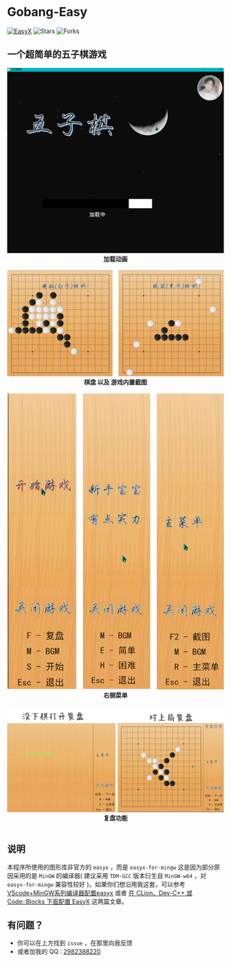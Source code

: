 # Gobang-Easy

[![EasyX](https://img.shields.io/badge/graphics-EasyX-orange.svg)](https://easyx.cn)
![Stars](https://img.shields.io/github/stars/Rising-Galaxy/GOBANG-Easy)
![Forks](https://img.shields.io/github/forks/Rising-Galaxy/GOBANG-Easy)

## 一个超简单的五子棋游戏

<div align=center>
<img src="./showPhoto/load.png"><br>
<b>加载动画</b>
</div><br>


<div align=center>
<img src="./showPhoto/PK-ScreenShot.png"><br>
<b>棋盘 以及 游戏内置截图</b>
</div><br>


<div align=center>
<img src="./showPhoto/select.png"><br>
<b>右侧菜单</b>
</div><br>


<div align=center>
<img src="./showPhoto/replay.png"><br>
<b>复盘功能</b>
</div><br>

## 说明

本程序所使用的图形库非官方的   `easyx`   ，而是   `easyx-for-mingw`   这是因为部分原因采用的是  `MinGW`   的编译器( 建议采用   `TDM-GCC`   版本衍生自   `MinGW-w64`   ，对   `easyx-for-mingw`   兼容性较好 )。如果你们想沿用我这套，可以参考 [VScode+MinGW系列编译器配置easyx](https://blog.csdn.net/qq_63481422/article/details/125936400?ops_request_misc=&request_id=&biz_id=102&utm_term=MinGW%E4%B8%8EeasyX&utm_medium=distribute.pc_search_result.none-task-blog-2~all~sobaiduweb~default-0-125936400.142^v68^control,201^v4^add_ask,213^v2^t3_esquery_v1&spm=1018.2226.3001.4187) 或者 [在 CLion、Dev-C++ 或 Code::Blocks 下面配置 EasyX](https://codebus.cn/bestans/easyx-for-mingw) 这两篇文章。



## 有问题？

-   你可以在上方找到 `issue` ，在那里向我反馈
-   或者加我的 QQ : [2982388220](https://tencent://message/?uin=2982388220)
